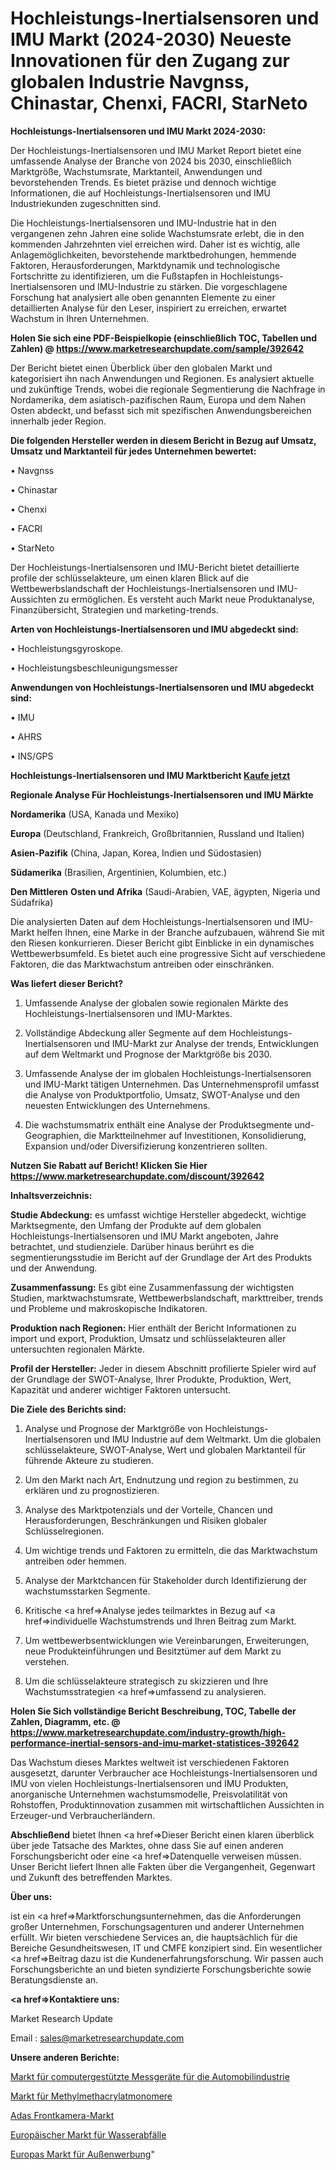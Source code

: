 # Hochleistungs-Inertialsensoren und IMU Markt (2024-2030) Neueste Innovationen für den Zugang zur globalen Industrie Navgnss, Chinastar, Chenxi, FACRI, StarNeto

<strong>Hochleistungs-Inertialsensoren und IMU Markt 2024-2030:</strong>

Der Hochleistungs-Inertialsensoren und IMU Market Report bietet eine umfassende Analyse der Branche von 2024 bis 2030, einschließlich Marktgröße, Wachstumsrate, Marktanteil, Anwendungen und bevorstehenden Trends. Es bietet präzise und dennoch wichtige Informationen, die auf Hochleistungs-Inertialsensoren und IMU Industriekunden zugeschnitten sind.

Die Hochleistungs-Inertialsensoren und IMU-Industrie hat in den vergangenen zehn Jahren eine solide Wachstumsrate erlebt, die in den kommenden Jahrzehnten viel erreichen wird. Daher ist es wichtig, alle Anlagemöglichkeiten, bevorstehende marktbedrohungen, hemmende Faktoren, Herausforderungen, Marktdynamik und technologische Fortschritte zu identifizieren, um die Fußstapfen in Hochleistungs-Inertialsensoren und IMU-Industrie zu stärken. Die vorgeschlagene Forschung hat analysiert alle oben genannten Elemente zu einer detaillierten Analyse für den Leser, inspiriert zu erreichen, erwartet Wachstum in Ihren Unternehmen.

<strong>Holen Sie sich eine PDF-Beispielkopie (einschließlich TOC, Tabellen und Zahlen) @
</strong><strong><a href=https://www.marketresearchupdate.com/sample/392642><strong>https://www.marketresearchupdate.com/sample/392642</u></font></a></strong></strong>

Der Bericht bietet einen Überblick über den globalen Markt und kategorisiert ihn nach Anwendungen und Regionen. Es analysiert aktuelle und zukünftige Trends, wobei die regionale Segmentierung die Nachfrage in Nordamerika, dem asiatisch-pazifischen Raum, Europa und dem Nahen Osten abdeckt, und befasst sich mit spezifischen Anwendungsbereichen innerhalb jeder Region.

<strong>Die folgenden Hersteller werden in diesem Bericht in Bezug auf Umsatz, Umsatz und Marktanteil für jedes Unternehmen bewertet:</strong>

• Navgnss

• Chinastar

• Chenxi

• FACRI

• StarNeto

Der Hochleistungs-Inertialsensoren und IMU-Bericht bietet detaillierte profile der schlüsselakteure, um einen klaren Blick auf die Wettbewerbslandschaft der Hochleistungs-Inertialsensoren und IMU-Aussichten zu ermöglichen. Es versteht auch Markt neue Produktanalyse, Finanzübersicht, Strategien und marketing-trends.

<strong>Arten von Hochleistungs-Inertialsensoren und IMU abgedeckt sind:</strong>

• Hochleistungsgyroskope.

• Hochleistungsbeschleunigungsmesser

<strong>Anwendungen von Hochleistungs-Inertialsensoren und IMU abgedeckt sind:</strong>

• IMU

• AHRS

• INS/GPS

<strong>Hochleistungs-Inertialsensoren und IMU Marktbericht <a href=https://www.marketresearchupdate.com/buynow/392642>Kaufe jetzt</a></strong>

<strong>Regionale Analyse Für Hochleistungs-Inertialsensoren und IMU Märkte</strong>

<strong>Nordamerika</strong> (USA, Kanada und Mexiko)

<strong>Europa</strong> (Deutschland, Frankreich, Großbritannien, Russland und Italien)

<strong>Asien-Pazifik</strong> (China, Japan, Korea, Indien und Südostasien)

<strong>Südamerika</strong> (Brasilien, Argentinien, Kolumbien, etc.)

<strong>Den Mittleren</strong> <strong>Osten und Afrika</strong> (Saudi-Arabien, VAE, ägypten, Nigeria und Südafrika)

Die analysierten Daten auf dem Hochleistungs-Inertialsensoren und IMU-Markt helfen Ihnen, eine Marke in der Branche aufzubauen, während Sie mit den Riesen konkurrieren. Dieser Bericht gibt Einblicke in ein dynamisches Wettbewerbsumfeld. Es bietet auch eine progressive Sicht auf verschiedene Faktoren, die das Marktwachstum antreiben oder einschränken.

<strong>Was liefert dieser Bericht?</strong>

1. Umfassende Analyse der globalen sowie regionalen Märkte des Hochleistungs-Inertialsensoren und IMU-Marktes.

2. Vollständige Abdeckung aller Segmente auf dem Hochleistungs-Inertialsensoren und IMU-Markt zur Analyse der trends, Entwicklungen auf dem Weltmarkt und Prognose der Marktgröße bis 2030.

3. Umfassende Analyse der im globalen Hochleistungs-Inertialsensoren und IMU-Markt tätigen Unternehmen. Das Unternehmensprofil umfasst die Analyse von Produktportfolio, Umsatz, SWOT-Analyse und den neuesten Entwicklungen des Unternehmens.

4. Die wachstumsmatrix enthält eine Analyse der Produktsegmente und-Geographien, die Marktteilnehmer auf Investitionen, Konsolidierung, Expansion und/oder Diversifizierung konzentrieren sollten.

<strong>Nutzen Sie Rabatt auf Bericht! Klicken Sie Hier
</strong><strong><a href=https://www.marketresearchupdate.com/discount/392642>https://www.marketresearchupdate.com/discount/392642</b></u></font></strong></a>

<strong>Inhaltsverzeichnis:</strong>

<strong>Studie Abdeckung:</strong> es umfasst wichtige Hersteller abgedeckt, wichtige Marktsegmente, den Umfang der Produkte auf dem globalen Hochleistungs-Inertialsensoren und IMU Markt angeboten, Jahre betrachtet, und studienziele. Darüber hinaus berührt es die segmentierungsstudie im Bericht auf der Grundlage der Art des Produkts und der Anwendung.

<strong>Zusammenfassung:</strong> Es gibt eine Zusammenfassung der wichtigsten Studien, marktwachstumsrate, Wettbewerbslandschaft, markttreiber, trends und Probleme und makroskopische Indikatoren.

<strong>Produktion nach Regionen:</strong> Hier enthält der Bericht Informationen zu import und export, Produktion, Umsatz und schlüsselakteuren aller untersuchten regionalen Märkte.

<strong>Profil der Hersteller:</strong> Jeder in diesem Abschnitt profilierte Spieler wird auf der Grundlage der SWOT-Analyse, Ihrer Produkte, Produktion, Wert, Kapazität und anderer wichtiger Faktoren untersucht.

<strong>Die Ziele des Berichts sind:</strong>

1) Analyse und Prognose der Marktgröße von Hochleistungs-Inertialsensoren und IMU Industrie auf dem Weltmarkt.
Um die globalen schlüsselakteure, SWOT-Analyse, Wert und globalen Marktanteil für führende Akteure zu studieren.

2) Um den Markt nach Art, Endnutzung und region zu bestimmen, zu erklären und zu prognostizieren.

3) Analyse des Marktpotenzials und der Vorteile, Chancen und Herausforderungen, Beschränkungen und Risiken globaler Schlüsselregionen.

4) Um wichtige trends und Faktoren zu ermitteln, die das Marktwachstum antreiben oder hemmen.

5) Analyse der Marktchancen für Stakeholder durch Identifizierung der wachstumsstarken Segmente.

6) Kritische <a href=>Analyse</a> jedes teilmarktes in Bezug auf <a href=>individuelle</a> Wachstumstrends und Ihren Beitrag zum Markt.

7) Um wettbewerbsentwicklungen wie Vereinbarungen, Erweiterungen, neue Produkteinführungen und Besitztümer auf dem Markt zu verstehen.

8) Um die schlüsselakteure strategisch zu skizzieren und Ihre Wachstumsstrategien <a href=>umfassend</a> zu analysieren.

<strong>Holen Sie Sich vollständige Bericht Beschreibung, TOC, Tabelle der Zahlen, Diagramm, etc. @ </strong><strong><a href=https://www.marketresearchupdate.com/industry-growth/high-performance-inertial-sensors-and-imu-market-statistices-392642>https://www.marketresearchupdate.com/industry-growth/high-performance-inertial-sensors-and-imu-market-statistices-392642</a></font></strong>

Das Wachstum dieses Marktes weltweit ist verschiedenen Faktoren ausgesetzt, darunter Verbraucher ace Hochleistungs-Inertialsensoren und IMU von vielen Hochleistungs-Inertialsensoren und IMU Produkten, anorganische Unternehmen wachstumsmodelle, Preisvolatilität von Rohstoffen, Produktinnovation zusammen mit wirtschaftlichen Aussichten in Erzeuger-und Verbraucherländern.

<strong>Abschließend</strong> bietet Ihnen <a href=>Dieser</a> Bericht einen klaren überblick über jede Tatsache des Marktes, ohne dass Sie auf einen anderen Forschungsbericht oder eine <a href=>Datenquelle</a> verweisen müssen. Unser Bericht liefert Ihnen alle Fakten über die Vergangenheit, Gegenwart und Zukunft des betreffenden Marktes.

<strong>Über uns:</strong>

 ist ein <a href=>Marktfors</a>chungsunternehmen, das die Anforderungen großer Unternehmen, Forschungsagenturen und anderer Unternehmen erfüllt. Wir bieten verschiedene Services an, die hauptsächlich für die Bereiche Gesundheitswesen, IT und CMFE konzipiert sind. Ein wesentlicher <a href=>Beitrag</a> dazu ist die Kundenerfahrungsforschung. Wir passen auch Forschungsberichte an und bieten syndizierte Forschungsberichte sowie Beratungsdienste an.

<strong><a href=>Kontaktiere uns:</a></strong>

Market Research Update

Email : sales@marketresearchupdate.com

<strong>Unsere anderen Berichte:</strong>

<a href=https://www.linkedin.com/pulse/automotive-computerized-measuring-equipment-market-size-1f>Markt für computergestützte Messgeräte für die Automobilindustrie</a>

<a href=https://www.linkedin.com/pulse/methyl-methacrylate-monomer-market-report-2023-top-company>Markt für Methylmethacrylatmonomere</a>

<a href=https://www.linkedin.com/pulse/adas-front-camera-market-research-report-reveals>Adas Frontkamera-Markt</a>

<a href=https://www.linkedin.com/pulse/europe-water-waste-market-2023-current-future>Europäischer Markt für Wasserabfälle</a>

<a href=https://www.linkedin.com/pulse/europe-outdoors-advertising-market-2023-2030-lrhmf/>Europas Markt für Außenwerbung</a>"
